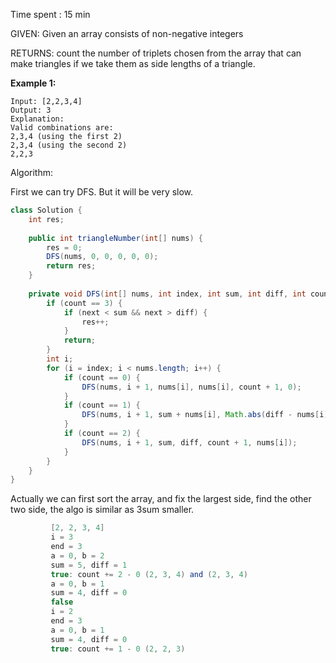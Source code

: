 Time spent :  15 min

GIVEN: Given an array consists of non-negative integers

RETURNS: count the number of triplets chosen from the array that can make triangles if we take them as side lengths of a triangle.

**Example 1:**

```
Input: [2,2,3,4]
Output: 3
Explanation:
Valid combinations are: 
2,3,4 (using the first 2)
2,3,4 (using the second 2)
2,2,3
```

Algorithm:

First we can try DFS. But it will be very slow.

```java
class Solution {
    int res;
    
    public int triangleNumber(int[] nums) {
        res = 0;
        DFS(nums, 0, 0, 0, 0, 0);
        return res;
    }
    
    private void DFS(int[] nums, int index, int sum, int diff, int count, int next) {
        if (count == 3) {
            if (next < sum && next > diff) {
                res++;
            }
            return;
        }
        int i;
        for (i = index; i < nums.length; i++) {
            if (count == 0) {
                DFS(nums, i + 1, nums[i], nums[i], count + 1, 0);
            }
            if (count == 1) {
                DFS(nums, i + 1, sum + nums[i], Math.abs(diff - nums[i]), count + 1, 0);
            }
            if (count == 2) {
                DFS(nums, i + 1, sum, diff, count + 1, nums[i]);
            }
        }
    }
}
```

Actually we can first sort the array, and fix the largest side, find the other two side, the algo is similar as 3sum smaller.

```java
		 [2, 2, 3, 4]
         i = 3
         end = 3
         a = 0, b = 2
         sum = 5, diff = 1
         true: count += 2 - 0 (2, 3, 4) and (2, 3, 4)
         a = 0, b = 1
         sum = 4, diff = 0
         false
         i = 2
         end = 3
         a = 0, b = 1
         sum = 4, diff = 0
         true: count += 1 - 0 (2, 2, 3)
```

